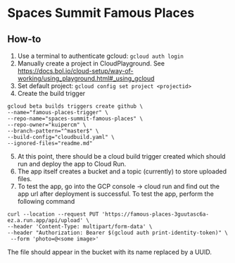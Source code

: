 # Spaces Summit Famous Places

## How-to

1. Use a terminal to authenticate gcloud: `gcloud auth login`
2. Manually create a project in CloudPlayground. See https://docs.bol.io/cloud-setup/way-of-working/using_playground.html#_using_gcloud
3. Set default project: `gcloud config set project <projectid>` 
4. Create the build trigger
```
gcloud beta builds triggers create github \
--name="famous-places-trigger" \
--repo-name="spaces-summit-famous-places" \
--repo-owner="kuipercm" \
--branch-pattern="^master$" \
--build-config="cloudbuild.yaml" \
--ignored-files="readme.md"
```
5. At this point, there should be a cloud build trigger created which should run and deploy
the app to Cloud Run.
6. The app itself creates a bucket and a topic (currently) to store uploaded files.
7. To test the app, go into the GCP console -> cloud run and find out the app url after deployment is successful. 
To test the app, perform the following command
```
curl --location --request PUT 'https://famous-places-3guutasc6a-ez.a.run.app/api/upload' \
--header 'Content-Type: multipart/form-data' \
--header "Authorization: Bearer $(gcloud auth print-identity-token)" \
 --form 'photo=@<some image>'
```
The file should appear in the bucket with its name replaced by a UUID.